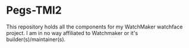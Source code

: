 # Pegs-TMI2
This repository holds all the components for my WatchMaker watchface project. I am in no way affiliated to Watchmaker or it's builder(s)/maintainer(s).
